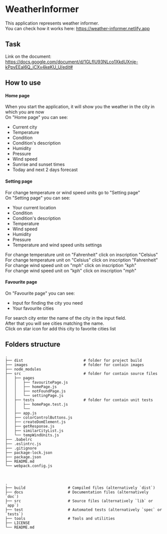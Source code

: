 # WeatherInformer

This application represents weather informer. \
You can check how it works here: https://weather-informer.netlify.app

## Task

Link on the document: https://docs.google.com/document/d/1GLfIU93NLco1XkdUXnje-kPpvEEal6Q_jCXv4keKU_U/edit#

## How to use

#### Home page
When you start the application, it will show you the weather in the city in which you are now\
On "Home page" you can see:
* Current city
* Temperature
* Condition
* Condition's description
* Humidity
* Pressure
* Wind speed
* Sunrise and sunset times
* Today and next 2 days forecast 

#### Setting page
For change temperature or wind speed units go to "Setting page" \
On "Setting page" you can see:
* Your current location
* Condition
* Condition's description
* Temperature
* Wind speed
* Humidity
* Pressure
* Temperature and wind speed units settings 

For change temperature unit on "Fahrenheit" click on inscription "Celsius" \
For change temperature unit on "Celsius" click on inscription "Fahrenheit" \
For change wind speed unit on "mph" click on inscription "kph" \
For change wind speed unit on "kph" click on inscription "mph" 

#### Favourite page
On "Favourite page" you can see:
* Input for finding the city you need
* Your favourite cities

For search city enter the name of the city in the input field. \
After that you will see cities matching the name. \
Click on star icon for add this city to favorite cities list

## Folders structure
    
    .
    ├── dist                           # folder for project build
    ├── images                         # folder for contain images
    ├── node_modules
    ├── src                            # folder for contain source files
    │   ├── pages
    │   │   ├── favouritePage.js
    │   │   ├── homePage.js
    │   │   ├── notFoundPage.js
    │   │   └── settingPage.js                       
    │   ├── tests                      # folder for contain unit tests 
    │   │   ├── homePage.test.js
    │   │   └──
    │   ├── app.js
    │   ├── colorControlButtons.js
    │   ├── createDomElement.js
    │   ├── getResponse.js
    │   ├── similarCityList.js
    │   └── tempWindUnits.js                     
    ├── .babelrc
    ├── .eslintrc.js
    ├── .gitignore
    ├── package-lock.json
    ├── package.json
    ├── README.md
    └── webpack.config.js


    
    .
    ├── build                   # Compiled files (alternatively `dist`)
    ├── docs                    # Documentation files (alternatively `doc`)
    ├── src                     # Source files (alternatively `lib` or `app`)
    ├── test                    # Automated tests (alternatively `spec` or `tests`)
    ├── tools                   # Tools and utilities
    ├── LICENSE
    └── README.md
